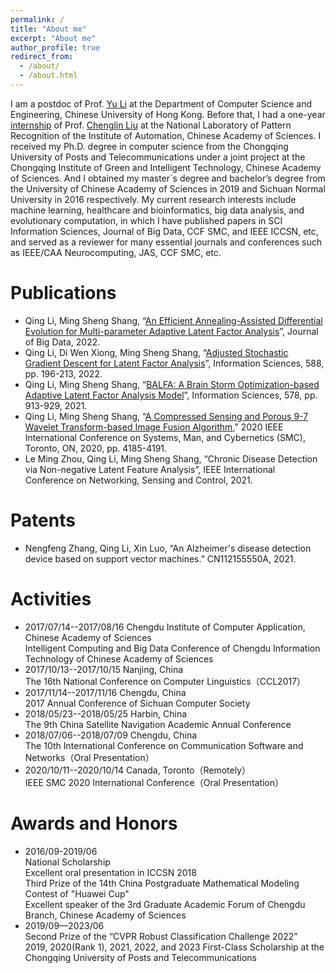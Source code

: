 ```yaml
---
permalink: /
title: "About me"
excerpt: "About me"
author_profile: true
redirect_from: 
  - /about/
  - /about.html
---
```


I am a postdoc of Prof. [Yu Li](https://liyu95.com/) at the Department of Computer Science and Engineering, Chinese University of Hong Kong. Before that, I had a one-year [internship](http://www.nlpr.ia.ac.cn/pal/People/LiQing.html) of Prof. [Chenglin Liu](https://people.ucas.ac.cn/~liuchenglin) at the National Laboratory of Pattern Recognition of the Institute of Automation, Chinese Academy of Sciences. I received my Ph.D. degree in computer science from the Chongqing University of Posts and Telecommunications under a joint project at the Chongqing Institute of Green and Intelligent Technology, Chinese Academy of Sciences. And I obtained my master`s degree and bachelor’s degree from the University of Chinese Academy of Sciences in 2019 and Sichuan Normal University in 2016 respectively. My current research interests include machine learning, healthcare and bioinformatics, big data analysis, and evolutionary computation, in which I have published papers in SCI Information Sciences, Journal of Big Data, CCF SMC, and IEEE ICCSN, etc, and served as a reviewer for many essential journals and conferences such as IEEE/CAA Neurocomputing, JAS, CCF SMC, etc.  



Publications
======
* Qing Li, Ming Sheng Shang, “[An Efficient Annealing-Assisted Differential Evolution for Multi-parameter Adaptive Latent Factor Analysis](https://link.springer.com/article/10.1186/s40537-022-00638-8)”, Journal of Big Data, 2022.
*  Qing Li, Di Wen Xiong, Ming Sheng Shang, “[Adjusted Stochastic Gradient Descent for Latent Factor Analysis](https://www.sciencedirect.com/science/article/pii/S0020025521012871)”, Information Sciences, 588, pp. 196-213, 2022.
*  Qing Li, Ming Sheng Shang, “[BALFA: A Brain Storm Optimization-based Adaptive Latent Factor Analysis Model](https://www.sciencedirect.com/science/article/abs/pii/S0020025521008653)”, Information Sciences, 578, pp. 913-929, 2021.
*  Qing Li, Ming Sheng Shang, “[A Compressed Sensing and Porous 9-7 Wavelet Transform-based Image Fusion Algorithm](https://ieeexplore.ieee.org/document/9283284/),” 2020 IEEE International Conference on Systems, Man, and Cybernetics (SMC), Toronto, ON, 2020, pp. 4185-4191.
*  Le Ming Zhou, Qing Li, Ming Sheng Shang, “Chronic Disease Detection via Non-negative Latent Feature Analysis”, IEEE International Conference on Networking, Sensing and Control, 2021.

Patents
======
*  Nengfeng Zhang, Qing Li, Xin Luo, “An Alzheimer's disease detection device based on support vector machines.” CN112155550A, 2021.

Activities
======
 * 2017/07/14--2017/08/16 Chengdu Institute of Computer Application, Chinese Academy of Sciences
<br/> Intelligent Computing and Big Data Conference of Chengdu Information Technology of Chinese Academy of Sciences
  * 2017/10/13--2017/10/15 Nanjing, China
<br/> The 16th National Conference on Computer Linguistics（CCL2017）
  * 2017/11/14--2017/11/16 Chengdu, China
<br/> 2017 Annual Conference of Sichuan Computer Society
  * 2018/05/23--2018/05/25 Harbin, China
<br/> The 9th China Satellite Navigation Academic Annual Conference
  * 2018/07/06--2018/07/09 Chengdu, China
<br/> The 10th International Conference on Communication Software and Networks（Oral Presentation）
  * 2020/10/11--2020/10/14 Canada, Toronto（Remotely）
<br/> IEEE SMC 2020 International Conference（Oral Presentation）
      
Awards and Honors
======
* 2016/09-2019/06
<br/> National Scholarship
<br/> Excellent oral presentation in ICCSN 2018
<br/> Third Prize of the 14th China Postgraduate Mathematical Modeling Contest of "Huawei Cup"
<br/> Excellent speaker of the 3rd Graduate Academic Forum of Chengdu Branch, Chinese Academy of Sciences
* 2019/09—2023/06
<br/> Second Prize of the “CVPR Robust Classification Challenge 2022”
<br/> 2019, 2020(Rank 1), 2021, 2022, and 2023 First-Class Scholarship at the Chongqing University of Posts and Telecommunications 

